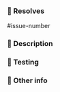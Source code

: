 ### :clap: Resolves

<!-- The github issue this PR is for. If this PR closes the issue please
     put the word "Closes" before the issue -->
     
<!--Closes--> #issue-number
     
### :star2: Description

<!-- A description of what your PR does -->

### :bug: Testing

<!-- A list of steps you used for testing, or a list of unit tests you added. -->

### :thought_balloon: Other info

<!-- Links to other relevant issues, pull requests, or information -->